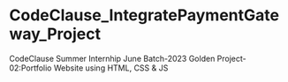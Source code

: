 # CodeClause_IntegratePaymentGateway_Project
CodeClause Summer Internhip June Batch-2023 Golden Project-02:Portfolio Website using HTML, CSS &amp; JS
